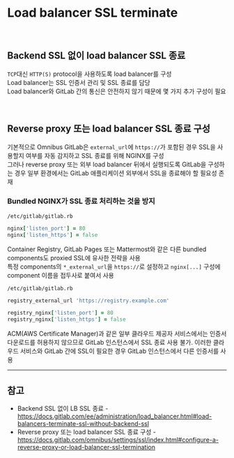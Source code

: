# Load balancer SSL terminate

<br>

## Backend SSL 없이 load balancer SSL 종료
`TCP`대신 `HTTP(S)` protocol을 사용하도록 load balancer를 구성  
Load balancer는 SSL 인증서 관리 및 SSL 종료를 담당  
Load balancer와 GitLab 간의 통신은 안전하지 않기 때문에 몇 가지 추가 구성이 필요

<br>

## Reverse proxy 또는 load balancer SSL 종료 구성
기본적으로 Omnibus GitLab은 `external_url`에 `https://`가 포함된 경우 SSL을 사용할지 여부를 자동 감지하고 SSL 종료를 위해 NGINX를 구성  
그러나 reverse proxy 또는 외부 load balancer 뒤에서 실행되도록 GitLab을 구성하는 경우 일부 환경에서는 GitLab 애플리케이션 외부에서 SSL을 종료해야 할 필요성 존재

### Bundled NGINX가 SSL 종료 처리하는 것을 방지
`/etc/gitlab/gitlab.rb`
```ruby
nginx['listen_port'] = 80
nginx['listen_https'] = false
```

Container Registry, GitLab Pages 또는 Mattermost와 같은 다른 bundled components도 proxied SSL에 유사한 전략을 사용  
특정 components의 `*_external_url`을 `https://`로 설정하고 `nginx[...]` 구성에 component 이름을 접두사로 붙여서 사용

`/etc/gitlab/gitlab.rb`
```ruby
registry_external_url 'https://registry.example.com'

registry_nginx['listen_port'] = 80
registry_nginx['listen_https'] = false
```

ACM(AWS Certificate Manager)과 같은 일부 클라우드 제공자 서비스에서는 인증서 다운로드를 허용하지 않으므로 GitLab 인스턴스에서 SSL 종료 사용 불가.
이러한 클라우드 서비스와 GitLab 간에 SSL이 필요한 경우 GitLab 인스턴스에서 다른 인증서를 사용

<hr>

## 참고
- Backend SSL 없이 LB SSL 종료 - https://docs.gitlab.com/ee/administration/load_balancer.html#load-balancers-terminate-ssl-without-backend-ssl
- Reverse proxy 또는 load balancer SSL 종료 구성 - https://docs.gitlab.com/omnibus/settings/ssl/index.html#configure-a-reverse-proxy-or-load-balancer-ssl-termination
